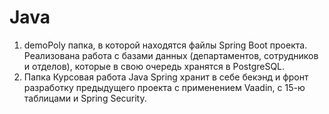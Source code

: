 # Java
1. demoPoly папка, в которой находятся файлы Spring Boot проекта. Реализована работа с базами данных (департаментов, сотрудников и отделов), которые в свою очередь хранятся в PostgreSQL.
2. Папка Курсовая работа Java Spring хранит в себе бекэнд и фронт разработку предыдущего проекта с применением Vaadin, с 15-ю таблицами и Spring Security.
